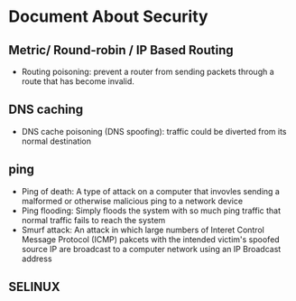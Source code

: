 # Document About Security

## Metric/ Round-robin / IP Based Routing
- Routing poisoning: prevent a router from sending packets through a route that has become invalid.

## DNS caching
- DNS cache poisoning (DNS spoofing): traffic could be diverted from its normal destination

## ping
- Ping of death: A type of attack on a computer that invovles sending a malformed or otherwise malicious ping to a network device
- Ping flooding: Simply floods the system with so much ping traffic that normal traffic fails to reach the system
- Smurf attack: An attack in which large numbers of Interet Control Message Protocol (ICMP) pakcets with the intended victim's spoofed source IP are broadcast to a computer network using an IP Broadcast address

## SELINUX
